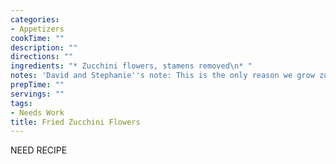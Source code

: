 ```yaml
---
categories:
- Appetizers
cookTime: ""
description: ""
directions: ""
ingredients: "* Zucchini flowers, stamens removed\n* "
notes: 'David and Stephanie''s note: This is the only reason we grow zucchini'
prepTime: ""
servings: ""
tags:
- Needs Work
title: Fried Zucchini Flowers
---
```

NEED RECIPE